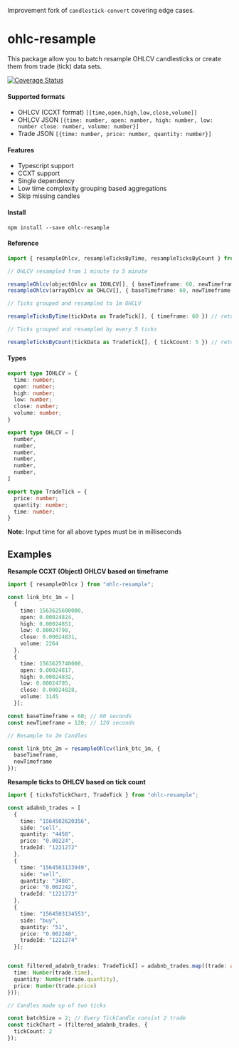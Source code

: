 Improvement fork of `candlestick-convert` covering edge cases.

# ohlc-resample

This package allow you to batch resample OHLCV candlesticks or create them from trade (tick) data sets.

[![Coverage Status](https://coveralls.io/repos/github/m-adilshaikh/ohlc-resample/badge.svg?branch=master)](https://coveralls.io/github/m-adilshaikh/ohlc-resample?branch=master)

#### Supported formats

- OHLCV (CCXT format) `[[time,open,high,low,close,volume]]`
- OHLCV JSON `[{time: number, open: number, high: number, low: number close: number, volume: number}]`
- Trade JSON `[{time: number, price: number, quantity: number}]`

#### Features

- Typescript support
- CCXT support
- Single dependency
- Low time complexity grouping based aggregations
- Skip missing candles

#### Install

```
npm install --save ohlc-resample
```

#### Reference

```typescript
import { resampleOhlcv, resampleTicksByTime, resampleTicksByCount } from "ohlc-resample";

// OHLCV resampled from 1 minute to 5 minute

resampleOhlcv(objectOhlcv as IOHLCV[], { baseTimeframe: 60, newTimeframe: 5*60 }) // return IOHLCV[]
resampleOhlcv(arrayOhlcv as OHLCV[], { baseTimeframe: 60, newTimeframe: 5*60 }) // return OHLCV[]

// Ticks grouped and resampled to 1m OHCLV

resampleTicksByTime(tickData as TradeTick[], { timeframe: 60 }) // return IOHLCV[]

// Ticks grouped and resampled by every 5 ticks

resampleTicksByCount(tickData as TradeTick[], { tickCount: 5 }) // return IOHLCV[]

```

#### Types
```typescript
export type IOHLCV = {
  time: number;
  open: number;
  high: number;
  low: number;
  close: number;
  volume: number;
}

export type OHLCV = [
  number,
  number,
  number,
  number,
  number,
  number,
]

export type TradeTick = {
  price: number;
  quantity: number;
  time: number;
}
```

**Note:** Input time for all above types must be in milliseconds

## Examples

**Resample CCXT (Object) OHLCV based on timeframe**

```typescript
import { resampleOhlcv } from "ohlc-resample";

const link_btc_1m = [
  {
    time: 1563625680000,
    open: 0.00024824,
    high: 0.00024851,
    low: 0.00024798,
    close: 0.00024831,
    volume: 2264
  },
  {
    time: 1563625740000,
    open: 0.00024817,
    high: 0.00024832,
    low: 0.00024795,
    close: 0.00024828,
    volume: 3145
  }];

const baseTimeframe = 60; // 60 seconds
const newTimeframe = 120; // 120 seconds

// Resample to 2m Candles

const link_btc_2m = resampleOhlcv(link_btc_1m, {
  baseTimeframe,
  newTimeframe
});
```

**Resample ticks to OHLCV based on tick count**

```typescript
import { ticksToTickChart, TradeTick } from "ohlc-resample";

const adabnb_trades = [
  {
    time: "1564502620356",
    side: "sell",
    quantity: "4458",
    price: "0.00224",
    tradeId: "1221272"
  },
  {
    time: "1564503133949",
    side: "sell",
    quantity: "3480",
    price: "0.002242",
    tradeId: "1221273"
  },
  {
    time: "1564503134553",
    side: "buy",
    quantity: "51",
    price: "0.002248",
    tradeId: "1221274"
  }];


const filtered_adabnb_trades: TradeTick[] = adabnb_trades.map((trade: any) => ({
  time: Number(trade.time),
  quantity: Number(trade.quantity),
  price: Number(trade.price)
}));

// Candles made up of two ticks

const batchSize = 2; // Every TickCandle consist 2 trade
const tickChart = (filtered_adabnb_trades, {
  tickCount: 2
});
```